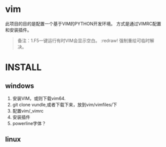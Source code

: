 # vim
此项目的目的是配置一个基于VIM的PYTHON开发环境。
方式是通过VIMRC配置和安装插件。

>备注：1.F5一键运行有时VIM会显示空白。 :redraw! 强制重绘可临时解决。
# INSTALL
## windows
1. 安装VIM，或则下载vim64.
2. git clone vundle,或者下载下来，放到vim/vimfiles/下
3. 配置vim/_vimrc 
4. 安装插件
5. powerline字体？
## linux
